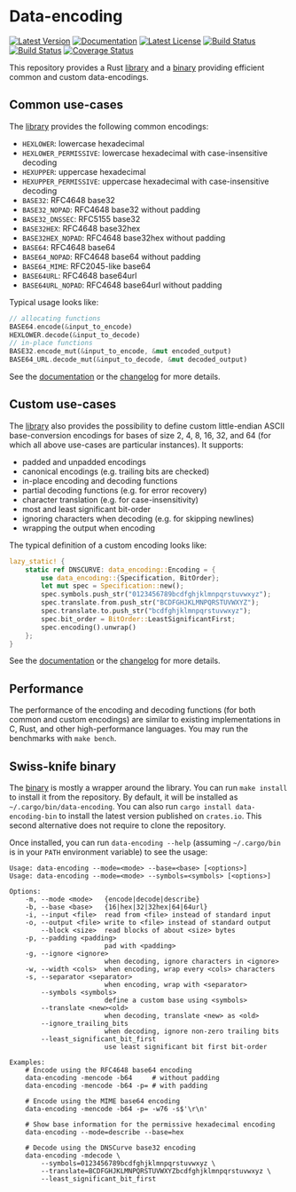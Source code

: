 # Data-encoding

[![Latest Version][version_badge]][library]
[![Documentation][documentation_badge]][documentation]
[![Latest License][license_badge]][license]
[![Build Status][travis_badge]][travis]
[![Build Status][appveyor_badge]][appveyor]
[![Coverage Status][coveralls_badge]][coveralls]

This repository provides a Rust [library] and a [binary] providing efficient
common and custom data-encodings.

## Common use-cases

The [library] provides the following common encodings:

- `HEXLOWER`: lowercase hexadecimal
- `HEXLOWER_PERMISSIVE`: lowercase hexadecimal with case-insensitive decoding
- `HEXUPPER`: uppercase hexadecimal
- `HEXUPPER_PERMISSIVE`: uppercase hexadecimal with case-insensitive decoding
- `BASE32`: RFC4648 base32
- `BASE32_NOPAD`: RFC4648 base32 without padding
- `BASE32_DNSSEC`: RFC5155 base32
- `BASE32HEX`: RFC4648 base32hex
- `BASE32HEX_NOPAD`: RFC4648 base32hex without padding
- `BASE64`: RFC4648 base64
- `BASE64_NOPAD`: RFC4648 base64 without padding
- `BASE64_MIME`: RFC2045-like base64
- `BASE64URL`: RFC4648 base64url
- `BASE64URL_NOPAD`: RFC4648 base64url without padding

Typical usage looks like:

```rust
// allocating functions
BASE64.encode(&input_to_encode)
HEXLOWER.decode(&input_to_decode)
// in-place functions
BASE32.encode_mut(&input_to_encode, &mut encoded_output)
BASE64_URL.decode_mut(&input_to_decode, &mut decoded_output)
```

See the [documentation] or the [changelog] for more details.

## Custom use-cases

The [library] also provides the possibility to define custom little-endian ASCII
base-conversion encodings for bases of size 2, 4, 8, 16, 32, and 64 (for which
all above use-cases are particular instances). It supports:

- padded and unpadded encodings
- canonical encodings (e.g. trailing bits are checked)
- in-place encoding and decoding functions
- partial decoding functions (e.g. for error recovery)
- character translation (e.g. for case-insensitivity)
- most and least significant bit-order
- ignoring characters when decoding (e.g. for skipping newlines)
- wrapping the output when encoding

The typical definition of a custom encoding looks like:

```rust
lazy_static! {
    static ref DNSCURVE: data_encoding::Encoding = {
        use data_encoding::{Specification, BitOrder};
        let mut spec = Specification::new();
        spec.symbols.push_str("0123456789bcdfghjklmnpqrstuvwxyz");
        spec.translate.from.push_str("BCDFGHJKLMNPQRSTUVWXYZ");
        spec.translate.to.push_str("bcdfghjklmnpqrstuvwxyz");
        spec.bit_order = BitOrder::LeastSignificantFirst;
        spec.encoding().unwrap()
    };
}
```

See the [documentation] or the [changelog] for more details.

## Performance

The performance of the encoding and decoding functions (for both common and
custom encodings) are similar to existing implementations in C, Rust, and other
high-performance languages. You may run the benchmarks with `make bench`.

## Swiss-knife binary

The [binary] is mostly a wrapper around the library. You can run `make install`
to install it from the repository. By default, it will be installed as
`~/.cargo/bin/data-encoding`. You can also run `cargo install data-encoding-bin`
to install the latest version published on `crates.io`. This second alternative
does not require to clone the repository.

Once installed, you can run `data-encoding --help` (assuming `~/.cargo/bin` is
in your `PATH` environment variable) to see the usage:

```
Usage: data-encoding --mode=<mode> --base=<base> [<options>]
Usage: data-encoding --mode=<mode> --symbols=<symbols> [<options>]

Options:
    -m, --mode <mode>   {encode|decode|describe}
    -b, --base <base>   {16|hex|32|32hex|64|64url}
    -i, --input <file>  read from <file> instead of standard input
    -o, --output <file> write to <file> instead of standard output
        --block <size>  read blocks of about <size> bytes
    -p, --padding <padding>
                        pad with <padding>
    -g, --ignore <ignore>
                        when decoding, ignore characters in <ignore>
    -w, --width <cols>  when encoding, wrap every <cols> characters
    -s, --separator <separator>
                        when encoding, wrap with <separator>
        --symbols <symbols>
                        define a custom base using <symbols>
        --translate <new><old>
                        when decoding, translate <new> as <old>
        --ignore_trailing_bits 
                        when decoding, ignore non-zero trailing bits
        --least_significant_bit_first 
                        use least significant bit first bit-order

Examples:
    # Encode using the RFC4648 base64 encoding
    data-encoding -mencode -b64     # without padding
    data-encoding -mencode -b64 -p= # with padding

    # Encode using the MIME base64 encoding
    data-encoding -mencode -b64 -p= -w76 -s$'\r\n'

    # Show base information for the permissive hexadecimal encoding
    data-encoding --mode=describe --base=hex

    # Decode using the DNSCurve base32 encoding
    data-encoding -mdecode \
        --symbols=0123456789bcdfghjklmnpqrstuvwxyz \
        --translate=BCDFGHJKLMNPQRSTUVWXYZbcdfghjklmnpqrstuvwxyz \
        --least_significant_bit_first
```

[appveyor]: https://ci.appveyor.com/project/ia0/data-encoding
[appveyor_badge]:https://ci.appveyor.com/api/projects/status/wm4ga69xnlriukhl/branch/master?svg=true
[binary]: https://crates.io/crates/data-encoding-bin
[changelog]: https://github.com/ia0/data-encoding/blob/master/lib/CHANGELOG.md
[coveralls]: https://coveralls.io/github/ia0/data-encoding
[coveralls_badge]: https://coveralls.io/repos/ia0/data-encoding/badge.svg?branch=master&service=github
[documentation]: https://docs.rs/data-encoding
[documentation_badge]: https://docs.rs/data-encoding/badge.svg
[library]: https://crates.io/crates/data-encoding
[license]: https://github.com/ia0/data-encoding/blob/master/LICENSE
[license_badge]: https://img.shields.io/crates/l/data-encoding.svg
[travis]: https://travis-ci.org/ia0/data-encoding
[travis_badge]: https://travis-ci.org/ia0/data-encoding.svg?branch=master
[version_badge]: https://img.shields.io/crates/v/data-encoding.svg
